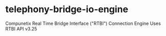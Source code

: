 # telephony-bridge-io-engine
Compunetix Real Time Bridge Interface ("RTBI") Connection Engine 
Uses RTBI API v3.25

